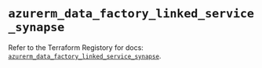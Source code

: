 # `azurerm_data_factory_linked_service_synapse`

Refer to the Terraform Registory for docs: [`azurerm_data_factory_linked_service_synapse`](https://registry.terraform.io/providers/hashicorp/azurerm/3.52.0/docs/resources/data_factory_linked_service_synapse).
